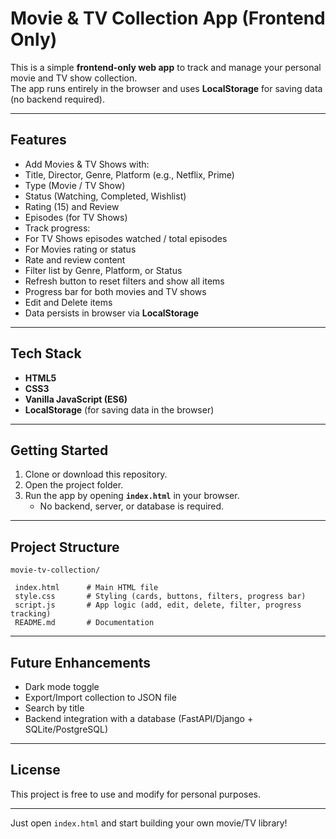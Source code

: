 #  Movie & TV Collection App (Frontend Only)

This is a simple **frontend-only web app** to track and manage your personal movie and TV show collection.  
The app runs entirely in the browser and uses **LocalStorage** for saving data (no backend required).  

---

##  Features
-  Add Movies & TV Shows with:
  - Title, Director, Genre, Platform (e.g., Netflix, Prime)
  - Type (Movie / TV Show)
  - Status (Watching, Completed, Wishlist)
  - Rating (15) and Review
  - Episodes (for TV Shows)
-  Track progress:
  - For TV Shows  episodes watched / total episodes  
  - For Movies  rating or status
-  Rate and review content
-  Filter list by Genre, Platform, or Status
-  Refresh button to reset filters and show all items
-  Progress bar for both movies and TV shows
-  Edit and Delete items
-  Data persists in browser via **LocalStorage**

---

##  Tech Stack
- **HTML5**
- **CSS3**
- **Vanilla JavaScript (ES6)**  
- **LocalStorage** (for saving data in the browser)

---

##  Getting Started

1. Clone or download this repository.  
2. Open the project folder.  
3. Run the app by opening **`index.html`** in your browser.  
   - No backend, server, or database is required.  

---

##  Project Structure
```
movie-tv-collection/

 index.html      # Main HTML file
 style.css       # Styling (cards, buttons, filters, progress bar)
 script.js       # App logic (add, edit, delete, filter, progress tracking)
 README.md       # Documentation
```

---

##  Future Enhancements
- Dark mode toggle 
- Export/Import collection to JSON file
- Search by title
- Backend integration with a database (FastAPI/Django + SQLite/PostgreSQL)

---

##  License
This project is free to use and modify for personal purposes.  

---

 Just open `index.html` and start building your own movie/TV library!